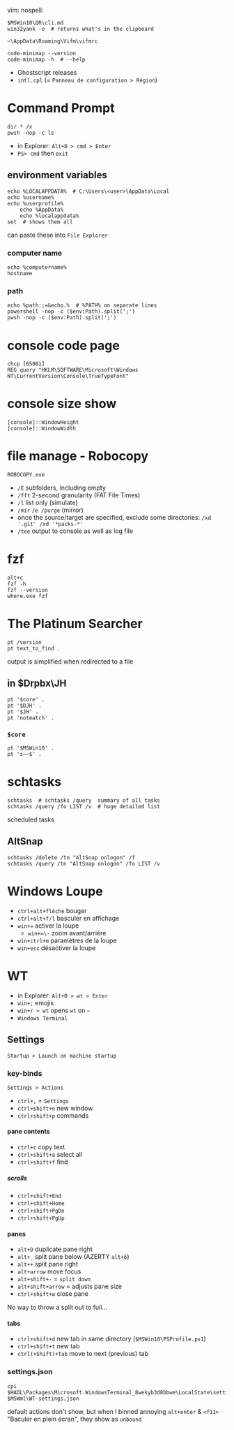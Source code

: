 vim: nospell:

    $MSWin10\QR\cli.md
    win32yank -o  # returns what's in the clipboard

    ~\AppData\Roaming\Vifm\vifmrc

    code-minimap --version
    code-minimap -h  # --help

- Ghostscript releases
- `intl.cpl` (= `Panneau de configuration > Région`)

# Command Prompt
    dir * /x
    pwsh -nop -c ls

- in Explorer: `Alt+D > cmd > Enter`
- `PS> cmd` then `exit`

## environment variables
    echo %LOCALAPPDATA%  # C:\Users\<user>\AppData\Local
    echo %username%
    echo %userprofile%
        echo %AppData%
        echo %localappdata%
    set  # shows them all

can paste these into `File Explorer`

### computer name
    echo %computername%
    hostname

### path
    echo %path:;=&echo.%  # %PATH% on separate lines
    powershell -nop -c ($env:Path).split(';')
    pwsh -nop -c ($env:Path).split(';')

# console code page
    chcp [65001]
    REG query "HKLM\SOFTWARE\Microsoft\Windows NT\CurrentVersion\Console\TrueTypeFont"

# console size show
    [console]::WindowHeight
    [console]::WindowWidth

# file manage - Robocopy
    ROBOCOPY.exe

- `/E` subfolders, including empty
- `/fft` 2-second granularity (FAT File Times)
- `/l` list only (simulate)
- `/mir` `/e /purge` (mirror)
- once the source/target are specified, exclude some directories: `/xd '.git' /xd '*packs-*'`
- `/tee` output to console as well as log file

# fzf
    alt+c
    fzf -h
    fzf --version
    where.exe fzf

# The Platinum Searcher
    pt /version
    pt text_to_find .

output is simplified when redirected to a file

## in $Drpbx\JH
    pt '$core' .
    pt '$DJH' .
    pt '$JH' .
    pt 'notmatch' .

### `$core`
    pt '$MSWin10' .
    pt 's~~$' .

# schtasks
    schtasks  # schtasks /query  summary of all tasks
    schtasks /query /fo LIST /v  # huge detailed list

scheduled tasks

## AltSnap
    schtasks /delete /tn "AltSnap onlogon" /f
    schtasks /query /tn "AltSnap onlogon" /fo LIST /v

# Windows Loupe
- `ctrl+alt+flèche` bouger
- `ctrl+alt+f/l` basculer en affichage
- `win+=` activer la loupe
    - `win+=\-` zoom avant/arrière
- `win+ctrl+m` paramètres de la loupe
- `win+esc` désactiver la loupe

# WT
- in Explorer: `Alt+D > wt > Enter`
- `win+;` emojis
- `win+r > wt` opens `wt` on `~`
- `Windows Terminal`

## Settings
    Startup > Launch on machine startup

### key-binds
    Settings > Actions

- `ctrl+,` = `Settings`
- `ctrl+shift+n` new window
- `ctrl+shift+p` commands

#### pane contents
- `ctrl+c` copy text
- `ctrl+shift+a` select all
- `ctrl+shift+f` find

##### scrolls
- `ctrl+shift+End`
- `ctrl+shift+Home`
- `ctrl+shift+PgDn`
- `ctrl+shift+PgUp`

#### panes
- `alt+D` duplicate pane right
- `alt+_` split pane below (AZERTY `alt+6`)
- `alt++` split pane right
- `alt+arrow` move focus
- `alt+shift+-` = `split down`
- `alt+shift+arrow` = adjusts pane size
- `ctrl+shift+w` close pane

No way to throw a split out to full...

#### tabs
- `ctrl+shift+d` new tab in same directory (`$MSWin10\PSProfile.ps1`)
- `ctrl+shift+t` new tab
- `ctrl(+Shift)+Tab` move to next (previous) tab

### settings.json
    cpi $HADL\Packages\Microsoft.WindowsTerminal_8wekyb3d8bbwe\LocalState\settings.json $MSWml\WT-settings.json

default actions don't show, but when I binned annoying `alt+enter` & `<f11>` "Baculer en plein écran", they show as `unbound`

